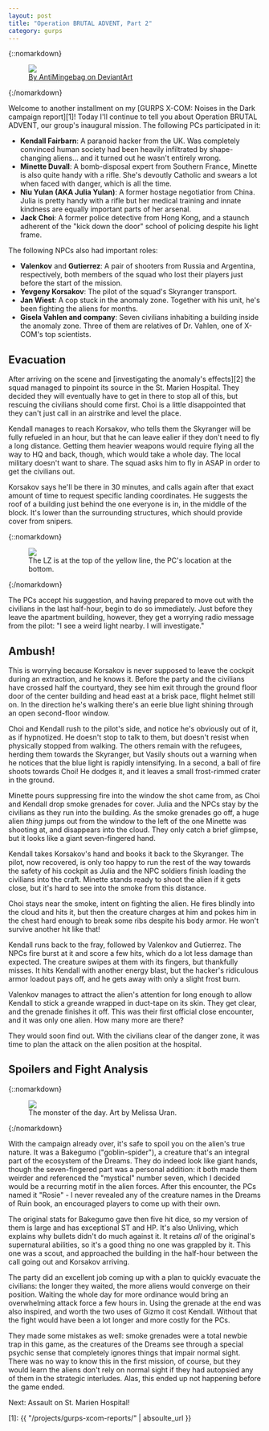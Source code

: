 ```yaml
---
layout: post
title: "Operation BRUTAL ADVENT, Part 2"
category: gurps
---
```


{::nomarkdown}
<figure>
  <img src="{{ "/assets/xcom__extraction_by_antimingebag-d9abdgp.jpg" | absolute_url }}"/>
  <figcaption>
    <a href=http://antimingebag.deviantart.com/art/XCOM-Extraction-561522409>
      By AntiMingebag on DeviantArt
    </a>
  </figcaption>
</figure>
{:/nomarkdown}

Welcome to another installment on
my [GURPS X-COM: Noises in the Dark campaign report][1]! Today I'll continue to
tell you about Operation BRUTAL ADVENT, our group's inaugural mission. The
following PCs participated in it:

- **Kendall Fairbarn**: A paranoid hacker from the UK. Was completely convinced
  human society had been heavily infiltrated by shape-changing aliens... and it
  turned out he wasn't entirely wrong.
- **Minette Duvall**: A bomb-disposal expert from Southern France, Minette is
  also quite handy with a rifle. She's devoutly Catholic and swears a lot when
  faced with danger, which is all the time.
- **Niu Yulan (AKA Julia Yulan)**: A former hostage negotiatior from China.
  Julia is pretty handy with a rifle but her medical training and innate
  kindness are equally important parts of her arsenal.
- **Jack Choi**: A former police detective from Hong Kong, and a staunch
  adherent of the "kick down the door" school of policing despite his light
  frame.

The following NPCs also had important roles:

- **Valenkov** and **Gutierrez**: A pair of shooters from Russia and Argentina,
  respectively, both members of the squad who lost their players just before the
  start of the mission.
- **Yevgeny Korsakov**: The pilot of the squad's Skyranger transport.
- **Jan Wiest**: A cop stuck in the anomaly zone. Together with his unit, he's
  been fighting the aliens for months.
- **Gisela Vahlen and company**: Seven civilians inhabiting a building inside
  the anomaly zone. Three of them are relatives of Dr. Vahlen, one of X-COM's
  top scientists.

## Evacuation

After arriving on the scene and [investigating the anomaly's effects][2] the
squad managed to pinpoint its source in the St. Marien Hospital. They decided
they will eventually have to get in there to stop all of this, but rescuing the
civilians should come first. Choi is a little disappointed that they can't just
call in an airstrike and level the place.

Kendall manages to reach Korsakov, who tells them the Skyranger will be fully
refueled in an hour, but that he can leave ealier if they don't need to fly a
long distance. Getting them heavier weapons would require flying all the way to
HQ and back, though, which would take a whole day. The local military doesn't
want to share. The squad asks him to fly in ASAP in order to get the civilians
out.

Korsakov says he'll be there in 30 minutes, and calls again after that exact
amount of time to request specific landing coordinates. He suggests the roof of
a building just behind the one everyone is in, in the middle of the block. It's
lower than the surrounding structures, which should provide cover from snipers.

{::nomarkdown}
<figure>
  <img src="{{ "/assets/gLW7qUw.png" | absolute_url }}"/>
  <figcaption>
    The LZ is at the top of the yellow line, the PC's location at the bottom.
  </figcaption>
</figure>
{:/nomarkdown}

The PCs accept his suggestion, and having prepared to move out with the
civilians in the last half-hour, begin to do so immediately. Just before they
leave the apartment building, however, they get a worrying radio message from
the pilot: "I see a weird light nearby. I will investigate."

## Ambush!

This is worrying because Korsakov is never supposed to leave the cockpit during
an extraction, and he knows it. Before the party and the civilians have crossed
half the courtyard, they see him exit through the ground floor door of the
center building and head east at a brisk pace, flight helmet still on. In the
direction he's walking there's an eerie blue light shining through an open
second-floor window.

Choi and Kendall rush to the pilot's side, and notice he's obviously out of it,
as if hypnotized. He doesn't stop to talk to them, but doesn't resist when
physically stopped from walking. The others remain with the refugees, herding
them towards the Skyranger, but Vasily shouts out a warning when he notices that
the blue light is rapidly intensifying. In a second, a ball of fire shoots
towards Choi! He dodges it, and it leaves a small frost-rimmed crater in the
ground.

Minette pours suppressing fire into the window the shot came from, as Choi and
Kendall drop smoke grenades for cover. Julia and the NPCs stay by the civilians
as they run into the building. As the smoke grenades go off, a huge alien
_thing_ jumps out from the window to the left of the one Minette was shooting
at, and disappears into the cloud. They only catch a brief glimpse, but it looks
like a giant seven-fingered hand.

Kendall takes Korsakov's hand and books it back to the Skyranger. The pilot, now
recovered, is only too happy to run the rest of the way towards the safety of
his cockpit as Julia and the NPC soldiers finish loading the civilians into the
craft. Minette stands ready to shoot the alien if it gets close, but it's hard
to see into the smoke from this distance.

Choi stays near the smoke, intent on fighting the alien. He fires blindly into
the cloud and hits it, but then the creature charges at him and pokes him in the
chest hard enough to break some ribs despite his body armor. He won't survive
another hit like that!

Kendall runs back to the fray, followed by Valenkov and Gutierrez. The NPCs fire
burst at it and score a few hits, which do a lot less damage than
expected. The creature swipes at them with its fingers, but thankfully
misses. It hits Kendall with another energy blast, but the hacker's ridiculous
armor loadout pays off, and he gets away with only a slight frost burn.

Valenkov manages to attract the alien's attention for long enough to
allow Kendall to stick a greande wrapped in duct-tape on its skin. They get
clear, and the grenade finishes it off. This was their first official close
encounter, and it was only one alien. How many more are there?

They would soon find out. With the civilians clear of the danger zone, it was
time to plan the attack on the alien position at the hospital.

## Spoilers and Fight Analysis

{::nomarkdown}
<figure>
  <img src="{{ "/assets/bakegumo.jpg" | absolute_url }}"/>
  <figcaption>
    The monster of the day. Art by Melissa Uran.
  </figcaption>
</figure>
{:/nomarkdown}

With the campaign already over, it's safe to spoil you on the alien's true
nature. It was a Bakegumo ("goblin-spider"), a creature that's an integral part
of the ecosystem of the Dreams. They do indeed look like giant hands, though the
seven-fingered part was a personal addition: it both made them weirder and
referenced the "mystical" number seven, which I decided would be a recurring
motif in the alien forces. After this encounter, the PCs named it "Rosie" - I
never revealed any of the creature names in the Dreams of Ruin book, an
encouraged players to come up with their own.

The original stats for Bakegumo gave then five hit dice, so my version of them
is large and has exceptional ST and HP. It's also Unliving, which explains why
bullets didn't do much against it. It retains _all_ of the original's
supernatural abilities, so it's a good thing no one was grappled by it. This one
was a scout, and approached the building in the half-hour between the call going
out and Korsakov arriving.

The party did an excellent job coming up with a plan to quickly evacuate the
civilians: the longer they waited, the more aliens would converge on their
position. Waiting the whole day for more ordinance would bring an overwhelming
attack force a few hours in. Using the grenade at the end was also inspired, and
worth the two uses of Gizmo it cost Kendall. Without that the fight would have
been a lot longer and more costly for the PCs.

They made some mistakes as well: smoke grenades were a total newbie trap in this
game, as the creatures of the Dreams see through a special psychic sense that
completely ignores things that impair normal sight. There was no way to know
this in the first mission, of course, but they would learn the aliens don't rely
on normal sight if they had autopsied any of them in the strategic
interludes. Alas, this ended up not happening before the game ended.

Next: Assault on St. Marien Hospital!


[1]: {{ "/projects/gurps-xcom-reports/" | absoulte_url }}
